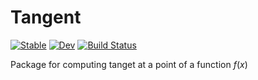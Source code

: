 # Tangent

[![Stable](https://img.shields.io/badge/docs-stable-blue.svg)](https://pkpardeepkumar30.github.io/Tangent.jl/stable/)
[![Dev](https://img.shields.io/badge/docs-dev-blue.svg)](https://pkpardeepkumar30.github.io/Tangent.jl/dev/)
[![Build Status](https://github.com/pkpardeepkumar30/Tangent.jl/actions/workflows/CI.yml/badge.svg?branch=master)](https://github.com/pkpardeepkumar30/Tangent.jl/actions/workflows/CI.yml?query=branch%3Amaster)

Package for computing tanget at a point of a function $f(x)$